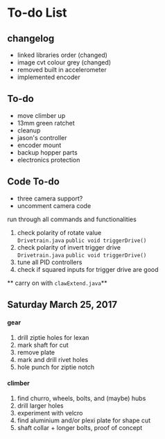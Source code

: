 # To-do List

## changelog
- linked libraries order (changed)
- image cvt colour grey (changed)
- removed built in accelerometer
- implemented encoder

## To-do
- move climber up
- 13mm green ratchet
- cleanup
- jason's controller
- encoder mount
- backup hopper parts
- electronics protection

## Code To-do
- three camera support?
- uncomment camera code


run through all commands and functionalities

1. check polarity of rotate value  
`Drivetrain.java` `public void triggerDrive()`
2. check polarity of invert trigger drive  
`Drivetrain.java` `public void triggerDrive()`
3. tune all PID controllers
4. check if squared inputs for trigger drive are good

** carry on with `clawExtend.java`**

## Saturday March 25, 2017
#### gear
1. drill ziptie holes for lexan
2. mark shaft for cut
3. remove plate
4. mark and drill rivet holes
5. hole punch for ziptie notch

#### climber
1. find churro, wheels, bolts, and (maybe) hubs
2. drill larger holes
3. experiment with velcro
4. find aluminium and/or plexi plate for shape cut
5. shaft collar + longer bolts, proof of concept
